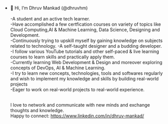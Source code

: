- 👋 Hi, I’m Dhruv Mankad (@dhruvhm)<br><br>
  -A student and an active tech learner.<br>
  -Have accomplished a few certfication courses on variety of topics like Cloud Computing,AI & Machine Learning, Data Science, Designing and Development.<br>
  -Continuously trying to upskill myself by gaining knowledge on subjects related to technology. 
  -A self-taught designer and a budding developer.<br>
  -I follow various YouTube tutorials and other self-paced & live learning courses to learn skills and practically apply them. <br>
  -Currently learning Web Development & Design and moreover exploring concepts of DevOps, AI & Machine Learning.<br>
  -I try to learn new concepts, technologies, tools and softwares regularly and wish to implement my knowledge and skills by building real-world projects<br>
  -Eager to work on real-world projects to real-world experience.<br><br>
  
  I love to network and communicate with new minds and exchange thoughts and knowledge.<br>
  Happy to connect: https://www.linkedin.com/in/dhruv-mankad/ 
  

  
  

